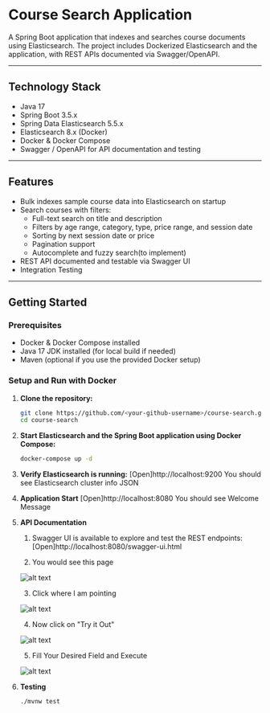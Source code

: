 # Course Search Application

A Spring Boot application that indexes and searches course documents using Elasticsearch. The project includes Dockerized Elasticsearch and the application, with REST APIs documented via Swagger/OpenAPI.

---

## Technology Stack

- Java 17
- Spring Boot 3.5.x
- Spring Data Elasticsearch 5.5.x
- Elasticsearch 8.x (Docker)
- Docker & Docker Compose
- Swagger / OpenAPI for API documentation and testing

---

## Features

- Bulk indexes sample course data into Elasticsearch on startup
- Search courses with filters:
  - Full-text search on title and description
  - Filters by age range, category, type, price range, and session date
  - Sorting by next session date or price
  - Pagination support
  - Autocomplete and fuzzy search(to implement)
- REST API documented and testable via Swagger UI
- Integration Testing

---

## Getting Started

### Prerequisites

- Docker & Docker Compose installed
- Java 17 JDK installed (for local build if needed)
- Maven (optional if you use the provided Docker setup)

### Setup and Run with Docker

1. **Clone the repository:**

   ```bash
   git clone https://github.com/<your-github-username>/course-search.git
   cd course-search

2. **Start Elasticsearch and the Spring Boot application using Docker Compose:**
   ```bash
   docker-compose up -d

3. **Verify Elasticsearch is running:**
   [Open]http://localhost:9200
   You should see Elasticsearch cluster info JSON

4. **Application Start**
   [Open]http://localhost:8080
   You should see Welcome Message

5. **API Documentation**
   1. Swagger UI is available to explore and test the REST endpoints:
   [Open]http://localhost:8080/swagger-ui.html

   2. You would see this page

   ![alt text](image.png)

   3. Click where I am pointing 

   ![alt text](<WhatsApp Image 2025-07-16 at 16.09.42_25c1283d.jpg>)

   4. Now click on "Try it Out"

   ![alt text](<WhatsApp Image 2025-07-16 at 16.13.37_9e3df85c.jpg>)

   5. Fill Your Desired Field and Execute

   ![alt text](<WhatsApp Image 2025-07-16 at 16.16.22_cf4cfad2.jpg>)


6. **Testing**
   ```bash
   ./mvnw test
   
